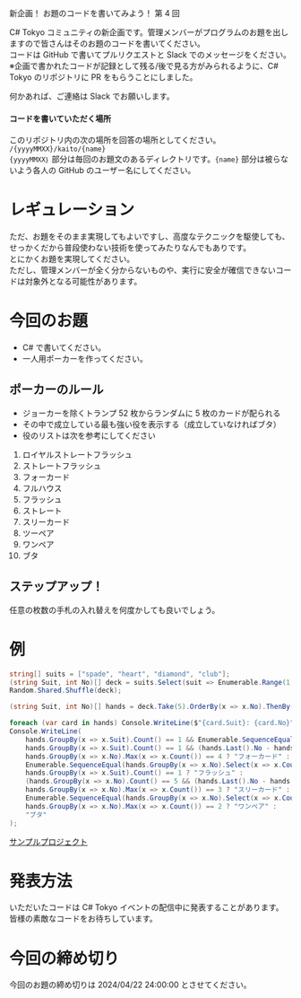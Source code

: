 新企画！ お題のコードを書いてみよう！ 第 4 回

C# Tokyo コミュニティの新企画です。管理メンバーがプログラムのお題を出しますので皆さんはそのお題のコードを書いてください。  
コードは GitHub で書いてプルリクエストと Slack でのメッセージをください。  
※企画で書かれたコードが記録として残る/後で見る方がみられるように、C# Tokyo のリポジトリに PR をもらうことにしました。  

何かあれば、ご連絡は Slack でお願いします。  

#### コードを書いていただく場所
このリポジトリ内の次の場所を回答の場所としてください。  
```/{yyyyMMXX}/kaito/{name}```  
```{yyyyMMXX｝``` 部分は毎回のお題文のあるディレクトリです。```{name}``` 部分は被らないよう各人の GitHub のユーザー名にしてください。  

# レギュレーション
ただ、お題をそのまま実現してもよいですし、高度なテクニックを駆使しても、せっかくだから普段使わない技術を使ってみたりなんでもありです。  
とにかくお題を実現してください。  
ただし、管理メンバーが全く分からないものや、実行に安全が確信できないコードは対象外となる可能性があります。  

# 今回のお題

- C# で書いてください。
- 一人用ポーカーを作ってください。

## ポーカーのルール
- ジョーカーを除くトランプ 52 枚からランダムに 5 枚のカードが配られる
- その中で成立している最も強い役を表示する（成立していなければブタ）
- 役のリストは次を参考にしてください

1. ロイヤルストレートフラッシュ
1. ストレートフラッシュ
1. フォーカード
1. フルハウス
1. フラッシュ
1. ストレート
1. スリーカード
1. ツーペア
1. ワンペア
1. ブタ

## ステップアップ！
任意の枚数の手札の入れ替えを何度かしても良いでしょう。

# 例
```cs
string[] suits = ["spade", "heart", "diamond", "club"];
(string Suit, int No)[] deck = suits.Select(suit => Enumerable.Range(1, 13).Select(no => (suit, no)).ToArray()).SelectMany(x => x).ToArray();
Random.Shared.Shuffle(deck);

(string Suit, int No)[] hands = deck.Take(5).OrderBy(x => x.No).ThenBy(x => x.Suit).ToArray();

foreach (var card in hands) Console.WriteLine($"{card.Suit}: {card.No}");
Console.WriteLine(
    hands.GroupBy(x => x.Suit).Count() == 1 && Enumerable.SequenceEqual(hands.Take(2).Select(x => x.No), new[] { 1, 10 }) ? "ロイヤルストレートフラッシュ" :
    hands.GroupBy(x => x.Suit).Count() == 1 && (hands.Last().No - hands.First().No) == 4 ? "ストレートフラッシュ" :
    hands.GroupBy(x => x.No).Max(x => x.Count()) == 4 ? "フォーカード" :
    Enumerable.SequenceEqual(hands.GroupBy(x => x.No).Select(x => x.Count()).OrderByDescending(x => x).Take(2), new[] { 3, 2 }) ? "フルハウス" :
    hands.GroupBy(x => x.Suit).Count() == 1 ? "フラッシュ" :
    (hands.GroupBy(x => x.No).Count() == 5 && (hands.Last().No - hands.First().No) == 4 || Enumerable.SequenceEqual(hands.Take(2).Select(x => x.No), new[] { 1, 10 })) ? "ストレート" :
    hands.GroupBy(x => x.No).Max(x => x.Count()) == 3 ? "スリーカード" :
    Enumerable.SequenceEqual(hands.GroupBy(x => x.No).Select(x => x.Count()).OrderByDescending(x => x).Take(2), new[] { 2, 2 }) ? "ツーペア" :
    hands.GroupBy(x => x.No).Max(x => x.Count()) == 2 ? "ワンペア" :
    "ブタ"
);
```
[サンプルプロジェクト](./Sample)  

# 発表方法
いただいたコードは C# Tokyo イベントの配信中に発表することがあります。  
皆様の素敵なコードをお待ちしています。  

# 今回の締め切り
今回のお題の締め切りは 2024/04/22 24:00:00 とさせてください。  
